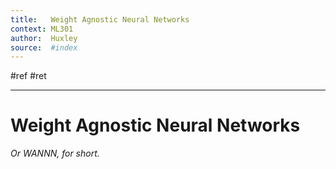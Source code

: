 ```yaml
---
title:   Weight Agnostic Neural Networks
context: ML301
author:  Huxley
source:  #index
---
```


#ref #ret 

--- 


# Weight Agnostic Neural Networks
*Or WANNN, for short.*


















































